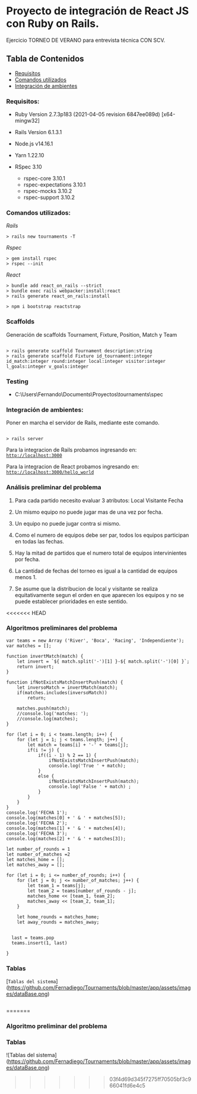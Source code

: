 # Proyecto de integración de React JS con Ruby on Rails.

Ejercicio TORNEO DE VERANO para entrevista técnica CON SCV.

## Tabla de Contenidos

- [Requisitos](#requisitos)
- [Comandos utilizados](#comandos_utilizados)
- [Integración de ambientes](#integración_de_ambientes)

### Requisitos:

- Ruby Version 2.7.3p183 (2021-04-05 revision 6847ee089d) [x64-mingw32]

- Rails Version 6.1.3.1

- Node.js v14.16.1

- Yarn 1.22.10

- RSpec 3.10
  - rspec-core 3.10.1
  - rspec-expectations 3.10.1
  - rspec-mocks 3.10.2
  - rspec-support 3.10.2

### Comandos utilizados:

_Rails_

```
> rails new tournaments -T
```

_Rspec_

```
> gem install rspec
> rspec --init
```

_React_

```
> bundle add react_on_rails --strict
> bundle exec rails webpacker:install:react
> rails generate react_on_rails:install

> npm i bootstrap reactstrap
```

### Scaffolds

Generación de scaffolds Tournament, Fixture, Position, Match y Team

```

> rails generate scaffold Tournament description:string
> rails generate scaffold Fixture id_tournament:integer id_match:integer round:integer local:integer visitor:integer l_goals:integer v_goals:integer

```

### Testing

- C:\Users\Fernando\Documents\Proyectos\tournaments\spec

### Integración de ambientes:

Poner en marcha el servidor de Rails, mediante este comando.

```

> rails server

```

Para la integracion de Rails probamos ingresando en:
[`http://localhost:3000`](http://localhost:3000)

Para la integracion de React probamos ingresando en:
[`http://localhost:3000/hello_world`](http://localhost:3000/hello_world)

### Análisis preliminar del problema

1. Para cada partido necesito evaluar 3 atributos:
   Local
   Visitante
   Fecha
2. Un mismo equipo no puede jugar mas de una vez por fecha.

3. Un equipo no puede jugar contra si mismo.

4. Como el numero de equipos debe ser par, todos los equipos participan en todas las fechas.

5. Hay la mitad de partidos que el numero total de equipos intervinientes por fecha.

6. La cantidad de fechas del torneo es igual a la cantidad de equipos menos 1.

7. Se asume que la distribucion de local y visitante se realiza equitativamente segun el orden en que aparecen los equipos
   y no se puede establecer prioridades en este sentido.

<<<<<<< HEAD
### Algoritmos preliminares del problema

```
var teams = new Array ('River', 'Boca', 'Racing', 'Independiente');
var matches = [];

function invertMatch(match) {
    let invert = `${ match.split('-')[1] }-${ match.split('-')[0] }`;
    return invert;
}

function ifNotExistsMatchInsertPush(match) {
    let inversoMatch = invertMatch(match);
    if(matches.includes(inversoMatch))
        return;

    matches.push(match);
    //console.log('matches: ');
    //console.log(matches);
}

for (let i = 0; i < teams.length; i++) {
    for (let j = 1; j < teams.length; j++) {
        let match = teams[i] + '-' + teams[j];
        if(i != j) {
            if((i - 1) % 2 == 1) {
                ifNotExistsMatchInsertPush(match);
                console.log('True ' + match);
            }
            else {
                ifNotExistsMatchInsertPush(match);
                console.log('False ' + match) ;
            }
        }
    }
}
console.log('FECHA 1');
console.log(matches[0] + ' & ' + matches[5]);
console.log('FECHA 2');
console.log(matches[1] + ' & ' + matches[4]);
console.log('FECHA 3');
console.log(matches[2] + ' & ' + matches[3]);
```

```
let number_of_rounds = 1
let number_of_matches =2
let matches_home = [];
let matches_away = [];

for (let i = 0; i <= number_of_rounds; i++) {
    for (let j = 0; j <= number_of_matches; j++) {
        let team_1 = teams[j];
        let team_2 = teams[number_of_rounds - j];
        matches_home << [team_1, team_2];
        matches_away << [team_2, team_1];
    }

    let home_rounds = matches_home;
    let away_rounds = matches_away;


  last = teams.pop
  teams.insert(1, last)

}
```

### Tablas

[`Tablas del sistema`] (https://github.com/Fernadiego/Tournaments/blob/master/app/assets/images/dataBase.png)

```

```
=======
### Algoritmo preliminar del problema


### Tablas
![Tablas del sistema]
(https://github.com/Fernadiego/Tournaments/blob/master/app/assets/images/dataBase.png)
>>>>>>> 03f4d69d345f7275ff70505bf3c966041fd6e4c5
